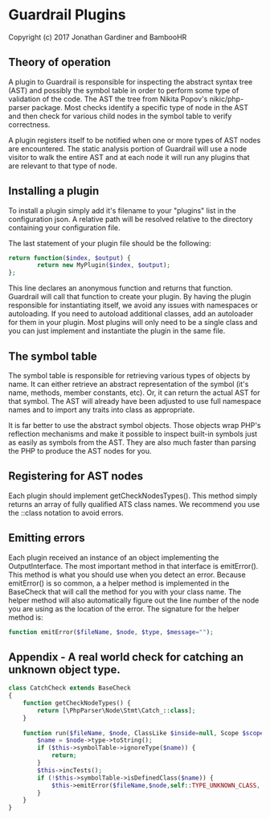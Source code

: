 # Guardrail Plugins
Copyright (c) 2017 Jonathan Gardiner and BambooHR

## Theory of operation
A plugin to Guardrail is responsible for inspecting the abstract syntax tree (AST) and possibly 
the symbol table in order to perform some type of validation of the code.  The AST the tree
from Nikita Popov's nikic/php-parser package.  Most checks identify a specific type of node in the AST and 
then check for various child nodes in the symbol table to verify correctness.

A plugin registers itself to be notified when one or more types of AST nodes are encountered.  The
static analysis portion of Guardrail will use a node visitor to walk the entire AST and at each node
it will run any plugins that are relevant to that type of node.

## Installing a plugin

To install a plugin simply add it's filename to your "plugins" list in the configuration json.  A 
relative path will be resolved relative to the directory containing your configuration file.

The last statement of your plugin file should be the following:

```php
return function($index, $output) {
        return new MyPlugin($index, $output);
};
```

This line declares an anonymous function and returns that function.  Guardrail will call
that function to create your plugin.  By having the plugin responsible for instantiating 
itself, we avoid any issues with namespaces or autoloading.  If you need to autoload 
additional classes, add an autoloader for them in your plugin.  Most plugins will only 
need to be a single class and you can just implement and instantiate the plugin in the same file.

## The symbol table
The symbol table is responsible for retrieving various types of objects by name.  It can either 
retrieve an abstract representation of the symbol (it's name, methods, member constants, etc).  Or, 
it can return the actual AST for that symbol.  The AST will already have been adjusted to use
full namespace names and to import any traits into class as appropriate.

It is far better to use the abstract symbol objects.  Those objects wrap PHP's reflection 
mechanisms and make it possible to inspect built-in symbols just as easily as symbols from the AST. 
They are also much faster than parsing the PHP to produce the AST nodes for you.


## Registering for AST nodes

Each plugin should implement getCheckNodesTypes().  This method simply returns an array of
fully qualified ATS class names.  We recommend you use the ::class notation to avoid errors.


## Emitting errors
Each plugin received an instance of an object implementing the OutputInterface.  The most important 
method in that interface is emitError().  This method is what you should use when you detect an
error.  Because emitError() is so common, a a helper method is implemented in the BaseCheck that will
 call the method for you with your class name.  The helper method will also automatically figure out the line
 number of the node you are using as the location of the error.  The signature for the helper method is:
    
```php 
function emitError($fileName, $node, $type, $message="");
```

## Appendix - A real world check for catching an unknown object type.

```php
class CatchCheck extends BaseCheck
{
	function getCheckNodeTypes() {
		return [\PhpParser\Node\Stmt\Catch_::class];
	}
 
	function run($fileName, $node, ClassLike $inside=null, Scope $scope=null) {
		$name = $node->type->toString();
		if ($this->symbolTable->ignoreType($name)) {
			return;
		}
		$this->incTests();
		if (!$this->symbolTable->isDefinedClass($name)) {
			$this->emitError($fileName,$node,self::TYPE_UNKNOWN_CLASS, "Attempt to catch unknown type: $name");
		}
	}
}
```


